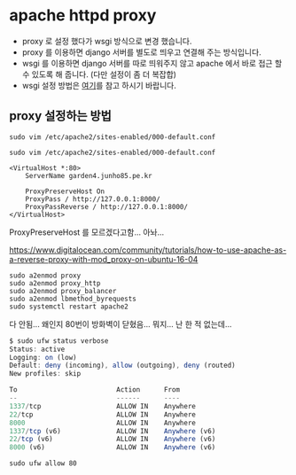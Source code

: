 # apache httpd proxy
* proxy 로 설정 했다가 wsgi 방식으로 변경 했습니다.
* proxy 를 이용하면 django 서버를 별도로 띄우고 연결해 주는 방식입니다.
* wsgi 를 이용하면 django 서버를 따로 띄워주지 않고 apache 에서 바로 접근 할 수 있도록 해 줍니다. (다만 설정이 좀 더 복잡합)
* wsgi 설정 방법은 [여기](03.setup_apache_httpd_wsgi.md)를 참고 하시기 바랍니다.

## proxy 설정하는 방법
```
sudo vim /etc/apache2/sites-enabled/000-default.conf
```

```
sudo vim /etc/apache2/sites-enabled/000-default.conf
```

```
<VirtualHost *:80>
    ServerName garden4.junho85.pe.kr

    ProxyPreserveHost On
    ProxyPass / http://127.0.0.1:8000/
    ProxyPassReverse / http://127.0.0.1:8000/
</VirtualHost>
```

ProxyPreserveHost 를 모르겠다고함... 아놔...

https://www.digitalocean.com/community/tutorials/how-to-use-apache-as-a-reverse-proxy-with-mod_proxy-on-ubuntu-16-04

```
sudo a2enmod proxy
sudo a2enmod proxy_http
sudo a2enmod proxy_balancer
sudo a2enmod lbmethod_byrequests
sudo systemctl restart apache2
```

다 안됨... 왜인지 80번이 방화벽이 닫혔음... 뭐지... 난 한 적 없는데...

```javascript
$ sudo ufw status verbose
Status: active
Logging: on (low)
Default: deny (incoming), allow (outgoing), deny (routed)
New profiles: skip

To                         Action      From
--                         ------      ----
1337/tcp                   ALLOW IN    Anywhere
22/tcp                     ALLOW IN    Anywhere
8000                       ALLOW IN    Anywhere
1337/tcp (v6)              ALLOW IN    Anywhere (v6)
22/tcp (v6)                ALLOW IN    Anywhere (v6)
8000 (v6)                  ALLOW IN    Anywhere (v6)
```

```
sudo ufw allow 80
```